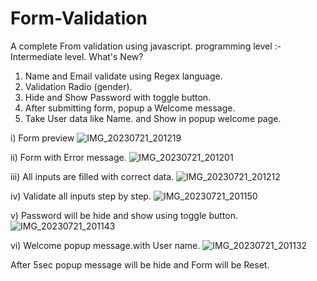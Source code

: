 # Form-Validation
A complete From validation using javascript.
programming level :- Intermediate level.
What's New? 
1. Name and Email validate using Regex language.
2. Validation Radio (gender).
3. Hide and Show Password with toggle button.
4. After submitting form, popup a Welcome message.
5. Take User data like Name. and Show in popup welcome page.

i) Form preview
![IMG_20230721_201219](https://github.com/002pal/Form-Validation/assets/94923357/5e530a5e-2ee8-43a9-b6c0-3ac62c3c0a3a)

ii) Form with Error message.
![IMG_20230721_201201](https://github.com/002pal/Form-Validation/assets/94923357/b35d0b5a-8a2a-4251-b99d-ba6979f5f911)

iii) All inputs are filled with correct data.
![IMG_20230721_201212](https://github.com/002pal/Form-Validation/assets/94923357/2e1e105b-dd61-45f7-ac6d-604da780bf00)

iv) Validate all inputs step by step.
![IMG_20230721_201150](https://github.com/002pal/Form-Validation/assets/94923357/3ee7c9d6-5184-444e-b677-911c0e701d0b)

v) Password will be hide and show using toggle button.
![IMG_20230721_201143](https://github.com/002pal/Form-Validation/assets/94923357/efed9ac4-bbef-434d-b040-52e33e9a733e)

vi) Welcome popup message.with User name.
![IMG_20230721_201132](https://github.com/002pal/Form-Validation/assets/94923357/87e919b3-ff3d-4987-a331-4a3cc36ae730)

After 5sec popup message will be hide and Form will be Reset.
